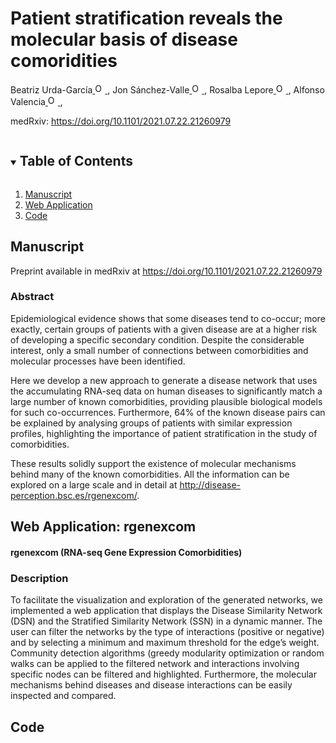 <!-- PROJECT SHIELDS -->
<!--
*** I'm using markdown "reference style" links for readability.
*** Reference links are enclosed in brackets [ ] instead of parentheses ( ).
*** See the bottom of this document for the declaration of the reference variables
*** for contributors-url, forks-url, etc. This is an optional, concise syntax you may use.
*** https://www.markdownguide.org/basic-syntax/#reference-style-links
-->

# Patient stratification reveals the molecular basis of disease comoridities
Beatriz Urda-García<a href="https://orcid.org/0000-0002-3845-5751">
<img alt="ORCID logo" src="https://info.orcid.org/wp-content/uploads/2019/11/orcid_16x16.png" width="16" height="16" />
</a>, Jon Sánchez-Valle<a href="https://orcid.org/0000-0001-7959-6326">
<img alt="ORCID logo" src="https://info.orcid.org/wp-content/uploads/2019/11/orcid_16x16.png" width="16" height="16" />
</a>, Rosalba Lepore<a href="https://orcid.org/0000-0002-9481-2557">
<img alt="ORCID logo" src="https://info.orcid.org/wp-content/uploads/2019/11/orcid_16x16.png" width="16" height="16" />
</a>, Alfonso Valencia<a href="https://orcid.org/0000-0002-8937-6789">
<img alt="ORCID logo" src="https://info.orcid.org/wp-content/uploads/2019/11/orcid_16x16.png" width="16" height="16" />
</a>,

medRxiv: <a href="https://https://doi.org/10.1101/2021.07.22.21260979">https://doi.org/10.1101/2021.07.22.21260979</a>

<!-- TABLE OF CONTENTS -->
<details open="open">
  <summary><h2 style="display: inline-block">Table of Contents</h2></summary>
  <ol>
    <li>
      <a href="#manuscript">Manuscript</a>
    </li>
    <li>
      <a href="#web-application">Web Application</a>
    </li>
    <li><a href="#code">Code</a></li>
  </ol>
</details>



<!-- MANUSCRIPT INFORMATION -->
## Manuscript

Preprint available in medRxiv at <a href="https://https://doi.org/10.1101/2021.07.22.21260979">https://doi.org/10.1101/2021.07.22.21260979</a>

### Abstract
Epidemiological evidence shows that some diseases tend to co-occur; more exactly, certain groups of patients with a given disease are at a higher risk of developing a specific secondary condition. Despite the considerable interest, only a small number of connections between comorbidities and molecular processes have been identified.

Here we develop a new approach to generate a disease network that uses the accumulating RNA-seq data on human diseases to significantly match a large number of known comorbidities, providing plausible biological models for such co-occurrences. Furthermore, 64% of the known disease pairs can be explained by analysing groups of patients with similar expression profiles, highlighting the importance of patient stratification in the study of comorbidities.

These results solidly support the existence of molecular mechanisms behind many of the known comorbidities. All the information can be explored on a large scale and in detail at <a href="http://disease-perception.bsc.es/rgenexcom/">http://disease-perception.bsc.es/rgenexcom/</a>.



<!-- WEB APPLICATION -->
## Web Application: rgenexcom

#### rgenexcom (RNA-seq Gene Expression Comorbidities)

### Description
To facilitate the visualization and exploration of the generated networks, we implemented a web application that displays the Disease Similarity Network (DSN) and the Stratified Similarity Network (SSN) in a dynamic manner. The user can filter the networks by the type of interactions (positive or negative) and by selecting a minimum and maximum threshold for the edge’s weight. Community detection algorithms (greedy modularity optimization or random walks can be applied to the filtered network and interactions involving specific nodes can be filtered and highlighted. Furthermore, the molecular mechanisms behind diseases and disease interactions can be easily inspected and compared.


<!-- CODE -->
## Code


